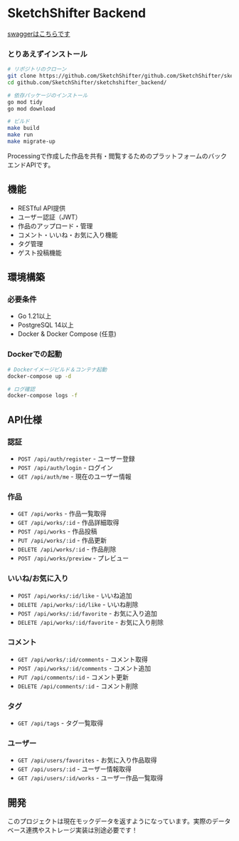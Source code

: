 # SketchShifter Backend

[swaggerはこちらです](https://mmm-tapj.vercel.app/)


### とりあえずインストール

```bash
# リポジトリのクローン
git clone https://github.com/SketchShifter/github.com/SketchShifter/sketchshifter_backend/.git
cd github.com/SketchShifter/sketchshifter_backend/

# 依存パッケージのインストール
go mod tidy
go mod download

# ビルド
make build
make run
make migrate-up
```

Processingで作成した作品を共有・閲覧するためのプラットフォームのバックエンドAPIです。

## 機能

- RESTful API提供
- ユーザー認証（JWT）
- 作品のアップロード・管理
- コメント・いいね・お気に入り機能
- タグ管理
- ゲスト投稿機能

## 環境構築

### 必要条件

- Go 1.21以上
- PostgreSQL 14以上
- Docker & Docker Compose (任意)


### Dockerでの起動

```bash
# Dockerイメージビルド＆コンテナ起動
docker-compose up -d

# ログ確認
docker-compose logs -f
```

## API仕様

### 認証

- `POST /api/auth/register` - ユーザー登録
- `POST /api/auth/login` - ログイン
- `GET /api/auth/me` - 現在のユーザー情報

### 作品

- `GET /api/works` - 作品一覧取得
- `GET /api/works/:id` - 作品詳細取得
- `POST /api/works` - 作品投稿
- `PUT /api/works/:id` - 作品更新
- `DELETE /api/works/:id` - 作品削除
- `POST /api/works/preview` - プレビュー

### いいね/お気に入り

- `POST /api/works/:id/like` - いいね追加
- `DELETE /api/works/:id/like` - いいね削除
- `POST /api/works/:id/favorite` - お気に入り追加
- `DELETE /api/works/:id/favorite` - お気に入り削除

### コメント

- `GET /api/works/:id/comments` - コメント取得
- `POST /api/works/:id/comments` - コメント追加
- `PUT /api/comments/:id` - コメント更新
- `DELETE /api/comments/:id` - コメント削除

### タグ

- `GET /api/tags` - タグ一覧取得

### ユーザー

- `GET /api/users/favorites` - お気に入り作品取得
- `GET /api/users/:id` - ユーザー情報取得
- `GET /api/users/:id/works` - ユーザー作品一覧取得

## 開発

このプロジェクトは現在モックデータを返すようになっています。実際のデータベース連携やストレージ実装は別途必要です！
